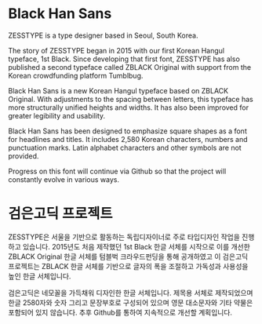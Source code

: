 # Black Han Sans


ZESSTYPE is a type designer based in Seoul, South Korea. 

The story of ZESSTYPE began in 2015 with our first Korean Hangul typeface, 1st Black. Since developing that first font, ZESSTYPE has also published a second typeface called ZBLACK Original with support from the Korean crowdfunding platform Tumblbug. 

Black Han Sans is a new Korean Hangul typeface based on ZBLACK Original.
With adjustments to the spacing between letters, this typeface has more structurally unified heights and widths. It has also been improved for greater legibility and usability.

Black Han Sans has been designed to emphasize square shapes as a font for headlines and titles.
It includes 2,580 Korean characters, numbers and punctuation marks. Latin alphabet characters and other symbols are not provided. 

Progress on this font will continue via Github so that the project will constantly evolve in various ways.


# 
# 검은고딕 프로젝트


ZESSTYPE은 서울을 기반으로 활동하는 독립디자이너로 주로 타입디자인 작업을 진행하고 있습니다. 
2015년도 처음 제작했던 1st Black 한글 서체를 시작으로 이를 개선한 ZBLACK Original 한글 서체를 텀블벅 크라우드펀딩을 통해 공개하였고 이 검은고딕 프로젝트는 ZBLACK 한글 서체를 기반으로 글자의 폭을 조절하고 가독성과 사용성을 높인 한글 서체입니다.


검은고딕은 네모꼴을 가득채워 디자인한 한글 서체입니다. 제목용 서체로 제작되었으며 한글 2580자와 숫자 그리고 문장부호로 구성되어 있으며 영문 대소문자와 기타 약물은 포함되어 있지 않습니다. 
추후 Github를 통하여 지속적으로 개선할 계획입니다. 


# 
